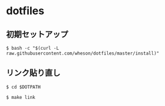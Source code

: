 # dotfiles

## 初期セットアップ
``$ bash -c "$(curl -L raw.githubusercontent.com/wheson/dotfiles/master/install)"``

## リンク貼り直し
``$ cd $DOTPATH``

``$ make link``
